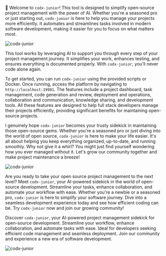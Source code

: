 👋 Welcome to `codx-junior`! This tool is designed to simplify open-source project management with the power of AI. Whether you're a seasoned pro or just starting out, `codx-junior` is here to help you manage your projects more efficiently. It automates and streamlines tasks involved in modern software development, making it easier for you to focus on what matters most.

![codx-junior](/images/codx-junior-profiles.png)

This tool works by leveraging AI to support you through every step of your project management journey. It simplifies your work, enhances testing, and ensures everything is documented properly. With `codx-junior`, you'll never code alone again.

To get started, you can run `codx-junior` using the provided scripts or Docker. Once running, access the platform by navigating to `http://localhost:19981`. The features include a project dashboard, task management, code generation and review, deployment and operations, collaboration and communication, knowledge sharing, and development tools. All these features are designed to help full stack developers manage their projects efficiently, providing significant benefits for maintaining open-source projects.

I genuinely hope `codx-junior` becomes your trusty sidekick in maintaining those open-source gems. Whether you're a seasoned pro or just diving into the world of open source, `codx-junior` is here to make your life easier. It's all about helping you keep everything organized, up-to-date, and running smoothly. Why not give it a whirl? You might just find yourself wondering how you ever managed without it. Let's grow our community together and make project maintenance a breeze!

![codx-junior](/images/codx-junior-tasks.png)

Are you ready to take your open source project management to the next level? Meet `codx-junior`, your AI-powered sidekick in the world of open-source development. Streamline your tasks, enhance collaboration, and automate your workflow with ease. Whether you're a newbie or a seasoned pro, `codx-junior` is here to simplify your software journey. Dive into a seamless development experience today and see how efficient coding can be. Try `codx-junior` now and join our growing community!

Discover `codx-junior`, your AI-powered project management sidekick for open-source development. Streamline your workflow, enhance collaboration, and automate tasks with ease. Ideal for developers seeking efficient code management and seamless deployment. Join our community and experience a new era of software development.

![codx-junior](/images/codx-junior-editor.png)